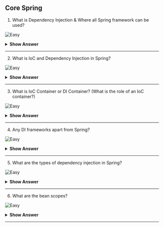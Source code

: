 ## Core Spring 

1. What is Dependency Injection & Where all Spring framework can be used?

![Easy](https://github.com/revaturelabs/interviewquestions/blob/dev/ComplexityTags/simple%20(2).svg)
<details>
    <summary><b> Show Answer </b></summary> 
<blockquote>
  
Dependency injection is basically providing the instance variables (referred do as dependencies) that an object needs, instead of having it constructed by the class of that object itself. Spring framework can be used to build Java CUI, GUI, Web, Distributed, Enterprise Applications, as all application types are candidate for Dependency injection.
  
**Explanation**<br>  There are scenarios where one java class comprises of dependencies i.e. object of another class. This is particularly called as Has-A relationship in java world. Whenever in any java application you have one or more dependencies which you don’t want to manage on your own rather want to delegate it to some third-party framework that is right place where Spring framework can be leveraged. The wrong myth for Spring is, it is only used for enterprise application but in reality, it can be used in any type of application as far as you have dependencies in your code. Hence Spring framework can be used in any Core Java, Web, Distributed, Web Services as well as Android application as applicable.

``` java
  
public class Laptop {
	private String modelName;
	private double price;
	private Processor processor;
	// Constructor auto-generated constructor stub
	// Getter, Setter auto-generated stub
}

public class Processor {
	private String modelName;
	private String cacheMemory;
	private double price;
	// Constructor auto-generated constructor stub
	// Getter, Setter auto-generated stub
}

public class Intel extends Processor {
	private String numberOfCores;
	// Constructor auto-generated constructor stub
	// Getter, Setter auto-generated stub
}

public class Amd extends Processor {
	private boolean graphicsAcceleration;
	// Constructor auto-generated constructor stub
	// Getter, Setter auto-generated stub
}
```
**Note:** Laptop class having Processor dependency
 </blockqoute> 
</details>

---
  
2. What is IoC and Dependency Injection in Spring?
  
![Easy](https://github.com/revaturelabs/interviewquestions/blob/dev/ComplexityTags/simple%20(2).svg)
<details>
    <summary><b> Show Answer </b></summary> 
<blockquote>
  
 Inversion of control is a generic term and implemented in several ways (events, delegates, service locator & Dependency Injection). DI is a subtype of IOC and is implemented by constructor injection, setter injection or method injection.
  
**Explanation**<br> **IoC** which stands for **Inversion of Control** is also known as **Dependency Injection (DI)** usually referred as **Spring IoC/DI**. Inversion of Control is a principle in software engineering which transfers the control of objects or portions of a program to a container or framework. In contrast with traditional programming, in which our custom code makes calls to a library, IoC enables a framework to take control of the flow of a program and make calls to our custom code. It is a process whereby objects define their dependencies (that is, the other objects they work with) through constructor arguments (called Constructor based DI) or properties that are set on the object instance after it is constructed (called Setter based DI). The container then injects those dependencies when it creates the bean. This process is fundamentally the inverse (hence the name, Inversion of Control) of the bean itself controlling the instantiation or location of its dependencies.

  **Note:** Remember Dependency Injection (DI) is broader term used and supported by many frameworks including frontend framework like Angular.  In Angular we have Services that share data between various components are also configured using DI.
  </blockqoute> 
</details>
  
 ---
  
 
3. What is IoC Container or DI Container? (What is the role of an IoC container?)

![Easy](https://github.com/revaturelabs/interviewquestions/blob/dev/ComplexityTags/simple%20(2).svg)
<details>
    <summary><b> Show Answer </b></summary> 
<blockquote>
  
In spring context both IoC & DI containers are the same. In Spring the business components are called as Beans. The IoC container manages the lifecycle of Beans.

**Explanation**<br>
The terms Dependency Injection (DI) & Inversion of Control (IoC) are generally used interchangeably, hence some people say IoC Container and some people say DI container but both terms indicate the same thing. The IoC container that is also known as a DI Container is a framework for implementing automatic dependency injection very effectively. It manages the complete object creation and its lifecycle, as well as it also injects the dependencies into the classes. In the Spring framework, the interface **ApplicationContext** represents the IoC container. The Spring container is responsible for instantiating, configuring and assembling objects known as beans, as well as managing their life cycles. The Spring framework provides several implementations of the **ApplicationContext** interface: **ClassPathXmlApplicationContext** and **FileSystemXmlApplicationContext** for standalone applications, and **WebApplicationContext** for web applications.
  </blockqoute> 
</details>
  
 ---
 
 4. Any DI frameworks apart from Spring?

![Easy](https://github.com/revaturelabs/interviewquestions/blob/dev/ComplexityTags/simple%20(2).svg)
<details>
    <summary><b> Show Answer </b></summary> 
<blockquote>
	
Libraries and Frameworks that implement DI
- Spring (Java)
- Google Guice (Java)
- Dagger (Java and Android)
- Castle Windsor (.NET)
- Unity(.NET)
  </blockqoute> 
</details>
  
 ---

5. What are the types of dependency injection in Spring?

![Easy](https://github.com/revaturelabs/interviewquestions/blob/dev/ComplexityTags/simple%20(2).svg)
<details>
    <summary><b> Show Answer </b></summary> 
<blockquote>
	
Dependency Injection in Spring can be done through **Constructors, Setters or Fields**.
	
**Explanation:** Lets understand with example:
``` java
public class TextEditor {
	private Validator;
	  public TextEditor(Validator validator) {
	    this.validator = validator;
	  }
	// Constructor auto-generated constructor stub
	// Getter, Setter auto-generated stub
}

public class GrammerValidator extends Validator {
	// Constructor auto-generated constructor stub
	// Getter, Setter auto-generated stub
}
```
**Note:** Class TextEditor having Validator dependency
	
**Constructor-Based Dependency Injection**<br>  In the case of constructor-based dependency injection, the DI is accomplished by the container invoking a constructor with a number of arguments, each representing a dependency.<br>
Spring resolves each argument primarily by type, followed by name of the attribute, and index for disambiguation. 

``` java
//Annotation Configuration:
@Configuration
public class AppConfig {
	@Bean
	public Validator grammerValidator() {
		return new GrammerValidator();
	}

	@Bean
	public TextEditor textEditor() {
		return new TextEditor(grammerValidator());
	}
}
//Or
//XML Configuration:
<bean id = "grammerValidator"class="com.revature.model.GrammerValidator"/>
<bean id="textEditor"class="com.revature.model.TextEditor">
	<constructor-arg type="Validator"index="0"name="validator"ref="grammerValidator"/>
</bean>
```
	
**Setter-Based Dependency Injection**<br> In the case of setter-based dependency injection, the container will call setter methods of our class after invoking a no-argument constructor (or no-argument static factory method) to instantiate the bean. We can combine constructor-based and setter-based types of injection for the same bean. The Spring documentation recommends using constructor-based injection for mandatory dependencies, and setter-based injection for optional ones.

``` java
//Annotation Configuration:
@Configuration
public class AppConfig {
	@Bean
	public TextEditor textEditor() {
		TextEditor = new TextEditor();
		textEditor.setValidator(grammerValidator());
		return textEditor;
	}

	@Bean
	public Validator grammerValidator() {
		return new GrammerValidator();
	}
}
//Or 
//XML Configuration:
<bean id="grammerValidator" class="com.revature.model.GrammerValidator"/> 
<bean id="textEditor" class="com.revature.model.TextEditor"> 
  <property name="validator" ref="grammerValidator"/>
</bean>
```
	
**Field-Based Dependency Injection**<br>
In the case of setter-based dependency injection, we inject the dependencies by marking them with **@Autowired** annotation.<br>
This approach might look simpler and cleaner, but it has a few drawbacks such as:
-	This method uses reflection to inject the dependencies, which is costlier than constructor-based or setter-based injection.
-	It's really easy to keep adding multiple dependencies using this approach. If we were using constructor injection, having multiple arguments would make us think that the class does more than one thing, which can violate the Single Responsibility Principle.
	
``` java
//Annotation Configuration:
//While constructing the TextEditor object, 
//if there's no constructor or setter method to inject the Validator bean, 
//the container will use reflection to inject Validator into TextEditor.

public class TextEditor {
	@Autowired
  private Validator;
}

//Or
//XML Configuration:

<bean id="grammerValidator" class="com.revature.model.GrammerValidator" /> 
<bean id="textEditor" class="com.revature.model.TextEditor" autowire="byType"/>
<bean id="textEditor" class="com.revature.model.TextEditor" autowire="byName"/>
```
When using XML-based configuration metadata, we can specify the **autowire** mode for a bean definition with the autowire attribute of the <bean/> element. The autowiring functionality has four modes. There are four modes of autowiring a bean using an XML configuration:
1.	**no**: The default value - this means no autowiring is used for the bean and we have to explicitly name the dependencies. The bean references must be defined by **ref** elements.
2.	**byName**: Autowiring by property name. Spring looks for a bean with the same name as the property that needs to be autowired.
3.	**byType**: Lets a property be autowired if exactly one bean of the property type exists in the container. If more than one exists, a fatal exception is thrown, which indicates that you may not use byType autowiring for that bean. If there are no matching beans, nothing happens (the property is not set).
4.	**constructor**: Analogous to byType but applies to constructor arguments. If there is not exactly one bean of the constructor argument type in the container, a fatal error is raised.
  </blockqoute> 
</details>
	
---
	
6. What are the bean scopes?

![Easy](https://github.com/revaturelabs/interviewquestions/blob/dev/ComplexityTags/simple%20(2).svg)
<details>
    <summary><b> Show Answer </b></summary> 
<blockquote>
	
The scope of a bean defines the life cycle and visibility of that bean in the contexts we use it. 
**Explanation**<br> You can control not only the various dependencies and configuration values that are to be plugged into an object that is created from a particular bean definition but also control the scope of the objects created from a particular bean definition. The latest version of the Spring framework defines 6 types of scopes:
1.	**singleton**: (Default) Scopes a single bean definition to a single object instance for each Spring IoC container. When we define a bean with the singleton scope, the container creates a single instance of that bean; all requests for that bean name will return the same object, which is cached. Any modifications to the object will be reflected in all references to the bean. This scope is the default value if no other scope is specified.
2.	**prototype**: Scopes a single bean definition to any number of object instances.
A bean with the prototype scope will return a different instance every time it is requested from the container. The client code must clean up prototype-scoped objects and release expensive resources that the prototype bean(s) are holding. To get the Spring container to release resources held by prototype-scoped beans, try using a custom bean post-processor, which holds a reference to beans that need to be cleaned up.
3.	**request**: Scopes a single bean definition to the lifecycle of a single HTTP request. That is, each HTTP request has its own instance of a bean created off the back of a single bean definition. Only valid in the context of a web-aware Spring **ApplicationContext**.
4.	**session**: Scopes a single bean definition to the lifecycle of an HTTP Session. Only valid in the context of a web-aware Spring ApplicationContext.
5.	**application**: Scopes a single bean definition to the lifecycle of a **ServletContext**. Only valid in the context of a web-aware Spring **ApplicationContext**.
6.	**websocket**: Scopes a single bean definition to the lifecycle of a **WebSocket**. Only valid in the context of a web-aware Spring **ApplicationContext**.

**Singleton Scoped Bean Example**
``` java
@Bean
@Scope("singleton")
//or
//@Scope(value = ConfigurableBeanFactory.SCOPE_SINGLETON)
public Laptop myLaptop() {
    return new Laptop();
}
```
![image](https://user-images.githubusercontent.com/99252558/185595446-87b66f4d-773e-4dcc-a94f-4aedfc1b79f4.png)

**Prototype Scoped Bean Example**

``` java
@Bean
@Scope("prototype")
//or
//@Scope(value = ConfigurableBeanFactory.SCOPE_PROTOTYPE)
public Laptop myLaptop() {
    return new Laptop();
}
```
![image](https://user-images.githubusercontent.com/99252558/185595878-948d15c0-3769-4d4e-9d0d-2c9467ee1ff8.png)
	
**Note**: Additional **Custom Scopes** can also be created and configured using a **CustomScopeConfigurer**. An example would be the **flow scope** added by Spring Webflow. In most cases, you may only deal with the Spring’s core scope i.e., **singleton** and **prototype**.
</blockqoute> 
</details>

---
